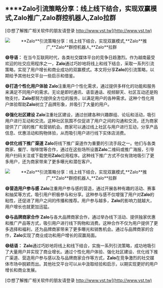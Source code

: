 ## ****Zalo**引流策略分享：线上线下结合，实现双赢模式,**Zalo**推广,**Zalo**群控机器人,**Zalo**拉群**

[😍想了解推广相关软件的朋友请登录 http://www.vst.tw](http://www.vst.tw)

 <center><img src="https://vst.tw/MP4/tuiguang/png/0.png" alt="**Zalo**引流策略分享：线上线下结合，实现双赢模式,**Zalo**推广,**Zalo**群控机器人,**Zalo**拉群"></center>

**😄导语：**
在当今互联网时代，各类社交媒体平台的竞争日趋激烈。作为越南最受欢迎的社交应用程序之一，**Zalo**通过巧妙地将线上和线下结合，采取一系列引流策略，实现了用户增长和商业成功的双赢模式。本文将分享**Zalo**的引流策略，以期给予其他社交平台一些启示和借鉴。

**😄打造个性化用户体验**
**Zalo**注重用户个性化需求，通过提供多样化的功能和服务来满足不同用户的需求。无论是即时通讯、语音通话、视频聊天、社区互动还是购物支付，**Zalo**都努力提供全方位的服务，以满足用户的各种需求。这种个性化用户体验帮助**Zalo**树立了品牌形象，并吸引了大量的用户。

**😄强化社区建设**
**Zalo**注重社区建设，通过创建各种兴趣群组、论坛和活动，吸引用户进行互动和交流。这种社区氛围不仅促进了用户之间的沟通和交流，还为商家提供了广阔的推广和营销机会。商家可以通过线上社区与用户进行互动，分享产品信息、优惠活动和购物体验，从而吸引用户进行线下实体店消费。

**😄优化线下推广渠道**
**Zalo**将线下推广渠道作为重要的引流手段之一。他们与各类商家、餐厅、咖啡馆等合作，通过在这些场所设置**Zalo**二维码或推广海报，引导用户扫码关注或下载使用**Zalo**应用程序。这种线下推广方式不仅有效地吸引了更多用户，还为商家带来了更多曝光和潜在客户。

 <center><img src="https://vst.tw/MP4/tuiguang/png/0.png" alt="**Zalo**引流策略分享：线上线下结合，实现双赢模式,**Zalo**推广,**Zalo**群控机器人,**Zalo**拉群"></center>

**😄营造用户参与感**
**Zalo**注重用户参与感的营造，通过开展各种有趣的活动、赛事和抽奖等方式，吸引用户积极参与和分享。这种参与感不仅增强了用户对**Zalo**的粘性，还促进了用户之间的传播和推荐。用户参与越多，**Zalo**的影响力就越大，用户增长也就更加迅猛。

**😄与品牌商家合作**
**Zalo**与各大品牌商家合作，通过举办线下活动、提供独家优惠和推广产品等方式，吸引用户进行线下购物和消费。这种合作不仅为用户提供了更多选择和福利，还为品牌商家带来了更多曝光和销售机会。通过与品牌商家的合作，**Zalo**实现了商业成功和用户增长的双赢局面。

**😄结语：**
**Zalo**通过巧妙地将线上和线下结合，实施一系列引流策略，成功地吸引了大量用户并实现了商业增长。通过个性化用户体验、强化社区建设、优化线下推广渠道、营造用户参与感以及与品牌商家合作等方式，**Zalo**在竞争激烈的社交媒体市场中脱颖而出。其他社交平台可以从中汲取经验和启示，以期实现更好的用户增长和商业发展。

[😍想了解推广相关软件的朋友请登录 http://www.vst.tw](http://www.vst.tw)



